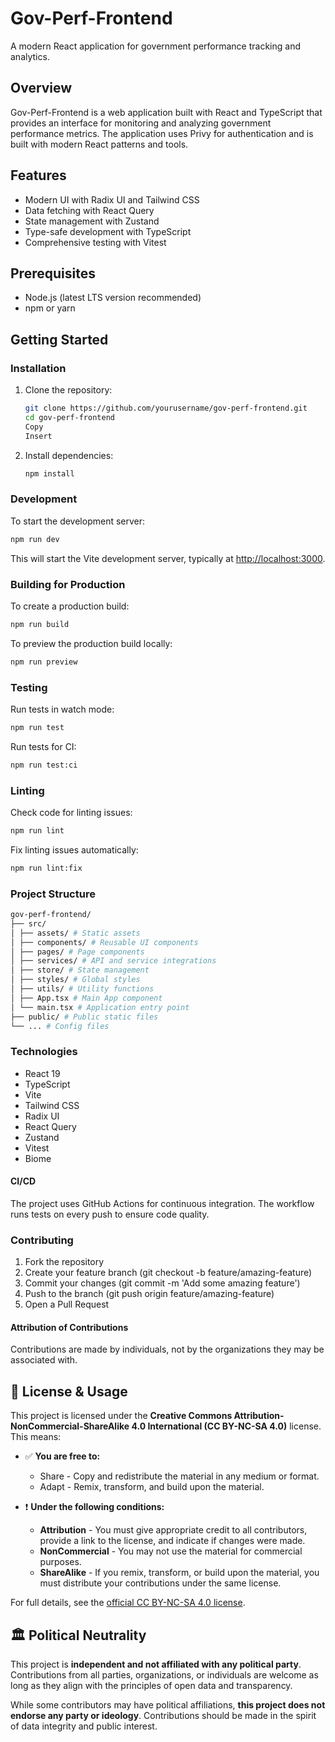 # Gov-Perf-Frontend

A modern React application for government performance tracking and analytics.

## Overview

Gov-Perf-Frontend is a web application built with React and TypeScript that provides an interface for monitoring and analyzing government performance metrics. The application uses Privy for authentication and is built with modern React patterns and tools.

## Features

- Modern UI with Radix UI and Tailwind CSS
- Data fetching with React Query
- State management with Zustand
- Type-safe development with TypeScript
- Comprehensive testing with Vitest

## Prerequisites

- Node.js (latest LTS version recommended)
- npm or yarn

## Getting Started

### Installation

1. Clone the repository:

   ```bash
   git clone https://github.com/yourusername/gov-perf-frontend.git
   cd gov-perf-frontend
   Copy
   Insert
   ```

2. Install dependencies:

   ```bash
   npm install
   ```

### Development

To start the development server:

```bash
npm run dev
```

This will start the Vite development server, typically at [http://localhost:3000](http://localhost:3000).

### Building for Production

To create a production build:

```bash
npm run build
```

To preview the production build locally:

```bash
npm run preview
```

### Testing

Run tests in watch mode:

```bash
npm run test
```

Run tests for CI:

```bash
npm run test:ci
```

### Linting

Check code for linting issues:

```bash
npm run lint
```

Fix linting issues automatically:

```bash
npm run lint:fix
```

### Project Structure

```bash
gov-perf-frontend/
├── src/
│ ├── assets/ # Static assets
│ ├── components/ # Reusable UI components
│ ├── pages/ # Page components
│ ├── services/ # API and service integrations
│ ├── store/ # State management
│ ├── styles/ # Global styles
│ ├── utils/ # Utility functions
│ ├── App.tsx # Main App component
│ └── main.tsx # Application entry point
├── public/ # Public static files
└── ... # Config files
```

### Technologies

- React 19
- TypeScript
- Vite
- Tailwind CSS
- Radix UI
- React Query
- Zustand
- Vitest
- Biome

#### CI/CD

The project uses GitHub Actions for continuous integration. The workflow runs tests on every push to ensure code quality.

### Contributing

1. Fork the repository
2. Create your feature branch (git checkout -b feature/amazing-feature)
3. Commit your changes (git commit -m 'Add some amazing feature')
4. Push to the branch (git push origin feature/amazing-feature)
5. Open a Pull Request

#### Attribution of Contributions

Contributions are made by individuals, not by the organizations they may be associated with.

## 📜 License & Usage

This project is licensed under the **Creative Commons Attribution-NonCommercial-ShareAlike 4.0 International (CC BY-NC-SA 4.0)** license. This means:

- ✅ **You are free to:**

  - Share - Copy and redistribute the material in any medium or format.
  - Adapt - Remix, transform, and build upon the material.

- ❗ **Under the following conditions:**
  - **Attribution** - You must give appropriate credit to all contributors, provide a link to the license, and indicate if changes were made.
  - **NonCommercial** - You may not use the material for commercial purposes.
  - **ShareAlike** - If you remix, transform, or build upon the material, you must distribute your contributions under the same license.

For full details, see the [official CC BY-NC-SA 4.0 license](https://creativecommons.org/licenses/by-nc-sa/4.0/).

## 🏛 Political Neutrality

This project is **independent and not affiliated with any political party**. Contributions from all parties, organizations, or individuals are welcome as long as they align with the principles of open data and transparency.

While some contributors may have political affiliations, **this project does not endorse any party or ideology**. Contributions should be made in the spirit of data integrity and public interest.
